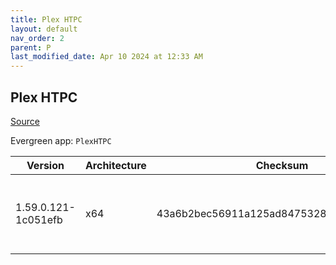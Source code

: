 ```yaml
---
title: Plex HTPC
layout: default
nav_order: 2
parent: P
last_modified_date: Apr 10 2024 at 12:33 AM
---
```


## Plex HTPC

[Source](https://www.plex.tv/media-server-downloads/)

Evergreen app: `PlexHTPC`

| Version             | Architecture | Checksum                                 | URI                                                                                                                                                                                                      |
| ------------------- | ------------ | ---------------------------------------- | -------------------------------------------------------------------------------------------------------------------------------------------------------------------------------------------------------- |
| 1.59.0.121-1c051efb | x64          | 43a6b2bec56911a125ad847532892e37d1a81e9a | [https://downloads.plex.tv/htpc/1.59.0.121-1c051efb/windows/PlexHTPC-1.59.0.121-1c051efb-x86_64.exe](https://downloads.plex.tv/htpc/1.59.0.121-1c051efb/windows/PlexHTPC-1.59.0.121-1c051efb-x86_64.exe) |
